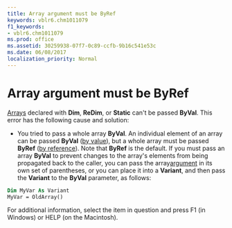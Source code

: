```yaml
---
title: Array argument must be ByRef
keywords: vblr6.chm1011079
f1_keywords:
- vblr6.chm1011079
ms.prod: office
ms.assetid: 30259938-07f7-0c89-ccfb-9b16c541e53c
ms.date: 06/08/2017
localization_priority: Normal
---
```



# Array argument must be ByRef

[Arrays](../../Glossary/vbe-glossary.md#array) declared with **Dim**, **ReDim**, or **Static** can't be passed **ByVal**. This error has the following cause and solution:



- You tried to pass a whole array  **ByVal**. An individual element of an array can be passed **ByVal** ([by value](../../Glossary/vbe-glossary.md#by-value)), but a whole array must be passed  **ByRef** ([by reference](../../Glossary/vbe-glossary.md#by-reference)). Note that  **ByRef** is the default. If you must pass an array **ByVal** to prevent changes to the array's elements from being propagated back to the caller, you can pass the array[argument](../../Glossary/vbe-glossary.md#argument) in its own set of parentheses, or you can place it into a **Variant**, and then pass the **Variant** to the **ByVal** parameter, as follows:
    
```vb
Dim MyVar As Variant 
MyVar = OldArray() 

  ```


    
    

For additional information, select the item in question and press F1 (in Windows) or HELP (on the Macintosh).

